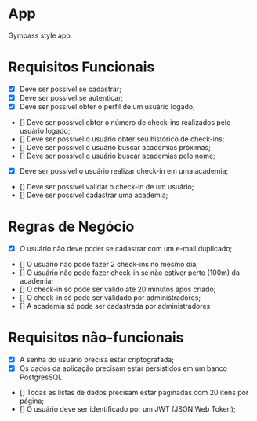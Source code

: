 # App

Gympass style app.

# Requisitos Funcionais
 
 - [X] Deve ser possível se cadastrar;
 - [X] Deve ser possível se autenticar;
 - [X] Deve ser possível obter o perfil de um usuário logado;
 - [] Deve ser possível obter o número de check-ins realizados pelo usuário logado;
 - [] Deve ser possível o usuário obter seu histórico de check-ins;
 - [] Deve ser possível o usuário buscar academias próximas;
 - [] Deve ser possível o usuário buscar academias pelo nome;
 - [X] Deve ser possível o usuário realizar check-in em uma academia;
 - [] Deve ser possível validar o check-in de um usuário;
 - [] Deve ser possível cadastrar uma academia;

# Regras de Negócio

- [X] O usuário não deve poder se cadastrar com um e-mail duplicado;
- [] O usuário não pode fazer 2 check-ins no mesmo dia;
- [] O usuário não pode fazer check-in se não estiver perto (100m) da academia;
- [] O check-in só pode ser valido até 20 minutos após criado;
- [] O check-in só pode ser validado por administradores;
- [] A academia só pode ser cadastrada por administradores

# Requisitos não-funcionais

- [X] A senha do usuário precisa estar criptografada;
- [X] Os dados da aplicação precisam estar persistidos em um banco PostgresSQL
- [] Todas as listas de dados precisam estar paginadas com 20 itens por página;
- [] O usuário deve ser identificado por um JWT (JSON Web Token);
